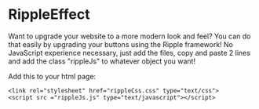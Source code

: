 # RippleEffect
Want to upgrade your website to a more modern look and feel? You can do that easily by upgrading your buttons using the Ripple framework! No JavaScript experience necessary, just add the files, copy and paste 2 lines and add the class "rippleJs" to whatever object you want! 

Add this to your html page:  
```
<link rel="stylesheet" href="rippleCss.css" type="text/css">
<script src ="rippleJs.js" type="text/javascript"></script>
```

